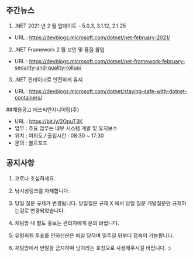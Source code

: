 ## 주간뉴스
1) .NET 2021 년 2 월 업데이트 – 5.0.3, 3.1.12, 2.1.25
- URL : https://devblogs.microsoft.com/dotnet/net-february-2021/

2) .NET Framework 2 월 보안 및 품질 롤업
- URL : https://devblogs.microsoft.com/dotnet/net-framework-february-security-and-quality-rollup/

3) .NET 컨테이너로 안전하게 유지
- URL : https://devblogs.microsoft.com/dotnet/staying-safe-with-dotnet-containers/

##채용공고
에쓰씨엔지니어링(주)
- URL : https://bit.ly/2OpuT3K 
- 업무 : 주요 업무는 내부 시스템 개발 및 유지보수
- 위치 : 여의도 / 출입시간 : 08:30 ~ 17:30
- 문의 : 블르포프

## 공지사항

1) 코로나 조심하세요.

2) 낚시성링크를 자제합니다.

3) 당일 질문 규제가 변경됩니다. 당일질문 규제 X 에서 당일 질문 개발질문만 규제하는걸로 변경되었습니다.

4) 채팅방 내 별도 홍보는 관리자에게 문의 바랍니다. 

5) 유령회원 투표를 안하신분은 퇴실 당하며 일주일 뒤부터 접속이 가능합니다.

6) 채팅방에서 반말을 금지하며 님이라는 호칭으로 사용해주시길 바랍니다. :)

